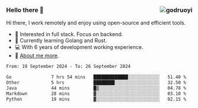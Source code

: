 ### Hello there 👋 <img align="right" src="https://github-readme-stats.vercel.app/api?username=godruoyi&show_icons=true" alt="godruoyi" />

Hi there, I work remotely and enjoy using open-source and efficient tools.

- 🔭 Interested in full stack. Focus on backend.
- 🌱 Currently learning Golang and Rust.
- 💻 With 6 years of development working experience.
- 👒 [About me more](https://godruoyi.com/posts/about-godruoyi).



<!--START_SECTION:waka-->

```txt
From: 19 September 2024 - To: 26 September 2024

Go               7 hrs 54 mins   █████████████░░░░░░░░░░░░   51.40 %
Other            5 hrs           ████████░░░░░░░░░░░░░░░░░   32.50 %
Java             44 mins         █▒░░░░░░░░░░░░░░░░░░░░░░░   04.78 %
Markdown         28 mins         ▓░░░░░░░░░░░░░░░░░░░░░░░░   03.10 %
Python           19 mins         ▓░░░░░░░░░░░░░░░░░░░░░░░░   02.15 %
```

<!--END_SECTION:waka-->
